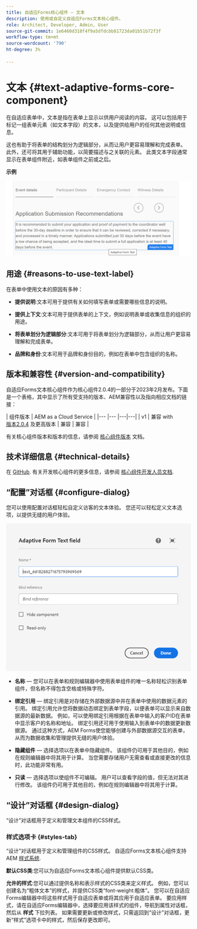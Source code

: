 ```yaml
---
title: 自适应Forms核心组件 — 文本
description: 使用或自定义自适应Forms文本核心组件。
role: Architect, Developer, Admin, User
source-git-commit: 1e6460d318f4f9a5dfdcbb81723da01b51b72f3f
workflow-type: tm+mt
source-wordcount: '790'
ht-degree: 3%

---
```



# 文本 {#text-adaptive-forms-core-component}

在自适应表单中，文本是指在表单上显示以供用户阅读的内容。 这可以包括用于标记一组表单元素（如文本字段）的文本，以及提供给用户的任何其他说明或信息。

这也有助于将表单的结构划分为逻辑部分，从而让用户更容易理解和完成表单。 此外，还可将其用于辅助功能，以简要描述与之关联的元素。 此类文本字段通常显示在表单组件附近，如表单组件之前或之后。

**示例**

![](/help/adaptive-forms/assets/text.png)

## 用途 {#reasons-to-use-text-label}

在表单中使用文本的原因有多种：

* **提供说明**:文本可用于提供有关如何填写表单或需要哪些信息的说明。

* **提供上下文**:文本可用于提供表单的上下文，例如说明表单或收集信息的组织的用途。

* **将表单划分为逻辑部分**:文本可用于将表单划分为逻辑部分，从而让用户更容易理解和完成表单。

* **品牌和身份**:文本可用于品牌和身份目的，例如在表单中包含组织的名称。

## 版本和兼容性 {#version-and-compatibility}

自适应Forms文本核心组件作为核心组件2.0.4的一部分于2023年2月发布。下面是一个表格，其中显示了所有受支持的版本、AEM兼容性以及指向相应文档的链接：

| 组件版本 | AEM as a Cloud Service |
|--- |--- |---|---|
| v1 | 兼容 with<br>[版本2.0.4](/help/versions.md) 及更高版本 | 兼容 | 兼容 |

有关核心组件版本和版本的信息，请参阅 [核心组件版本](/help/versions.md) 文档。

<!-- ## Sample Component Output {#sample-component-output}

To experience the Accordion Component as well as see examples of its configuration options as well as HTML and JSON output, visit the [Component Library](https://adobe.com/go/aem_cmp_library_accordion). -->

## 技术详细信息 {#technical-details}

在 [GitHub](https://github.com/adobe/aem-core-forms-components/tree/master/ui.af.apps/src/main/content/jcr_root/apps/core/fd/components/form/text/v1/text). 有关开发核心组件的更多信息，请参阅 [核心组件开发人员文档](/help/developing/overview.md).

## “配置”对话框 {#configure-dialog}

您可以使用配置对话框轻松自定义访客的文本体验。 您还可以轻松定义文本选项，以提供无缝的用户体验。

![“基本”选项卡](/help/adaptive-forms/assets/text_properties.png)

* **名称**  — 您可以在表单和规则编辑器中使用表单组件的唯一名称轻松识别表单组件，但名称不得包含空格或特殊字符。

* **绑定引用**  — 绑定引用是对存储在外部数据源中并在表单中使用的数据元素的引用。 绑定引用允许您将数据动态绑定到表单字段，以便表单可以显示来自数据源的最新数据。 例如，可以使用绑定引用根据在表单中输入的客户ID在表单中显示客户的名称和地址。 绑定引用还可用于使用输入到表单中的数据更新数据源。 通过这种方式，AEM Forms使您能够创建与外部数据源交互的表单，从而为数据收集和管理提供无缝的用户体验。
* **隐藏组件**  — 选择选项以在表单中隐藏组件。 该组件仍可用于其他目的，例如在规则编辑器中将其用于计算。 当您需要存储用户无需查看或直接更改的信息时，此功能非常有用。
* **只读**  — 选择选项以使组件不可编辑。 用户可以查看字段的值，但无法对其进行修改。 该组件仍可用于其他目的，例如在规则编辑器中将其用于计算。


## “设计”对话框 {#design-dialog}

“设计”对话框用于定义和管理文本组件的CSS样式。


### 样式选项卡 {#styles-tab}

“设计”对话框用于定义和管理组件的CSS样式。 自适应Forms文本核心组件支持AEM [样式系统](/help/get-started/authoring.md#component-styling).

**默认CSS类**:您可以为自适应Forms文本核心组件提供默认CSS类。

**允许的样式**:您可以通过提供名称和表示样式的CSS类来定义样式。 例如，您可以创建名为“粗体文本”的样式，并提供CSS类“font-weight:粗体”。 您可以在自适应Forms编辑器中将这些样式用于自适应表单或将其应用于自适应表单。 要应用样式，请在自适应Forms编辑器中，选择要应用该样式的组件，导航到属性对话框，然后从 **样式** 下拉列表。 如果需要更新或修改样式，只需返回到“设计”对话框，更新“样式”选项卡中的样式，然后保存更改即可。
